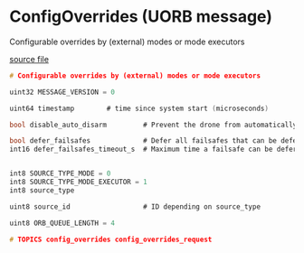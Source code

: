 # ConfigOverrides (UORB message)

Configurable overrides by (external) modes or mode executors

[source file](https://github.com/PX4/PX4-Autopilot/blob/main/msg/versioned/ConfigOverrides.msg)

```c
# Configurable overrides by (external) modes or mode executors

uint32 MESSAGE_VERSION = 0

uint64 timestamp		# time since system start (microseconds)

bool disable_auto_disarm         # Prevent the drone from automatically disarming after landing (if configured)

bool defer_failsafes             # Defer all failsafes that can be deferred (until the flag is cleared)
int16 defer_failsafes_timeout_s  # Maximum time a failsafe can be deferred. 0 = system default, -1 = no timeout


int8 SOURCE_TYPE_MODE = 0
int8 SOURCE_TYPE_MODE_EXECUTOR = 1
int8 source_type

uint8 source_id                  # ID depending on source_type

uint8 ORB_QUEUE_LENGTH = 4

# TOPICS config_overrides config_overrides_request

```
